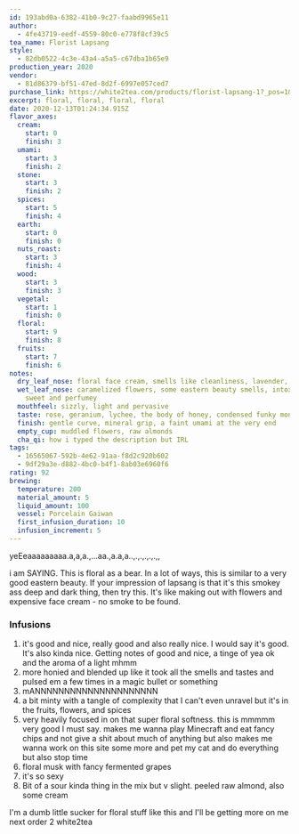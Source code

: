 ```yaml
---
id: 193abd0a-6382-41b0-9c27-faabd9965e11
author:
  - 4fe43719-eedf-4559-80c0-e778f8cf39c5
tea_name: Florist Lapsang
style:
  - 82db0522-4c3e-43a4-a5a5-c67dba1b65e9
production_year: 2020
vendor:
  - 81d86379-bf51-47ed-8d2f-6997e057ced7
purchase_link: https://white2tea.com/products/florist-lapsang-1?_pos=1&_sid=39620ffe8&_ss=r
excerpt: floral, floral, floral, floral
date: 2020-12-13T01:24:34.915Z
flavor_axes:
  cream:
    start: 0
    finish: 3
  umami:
    start: 3
    finish: 2
  stone:
    start: 3
    finish: 2
  spices:
    start: 5
    finish: 4
  earth:
    start: 0
    finish: 0
  nuts_roast:
    start: 3
    finish: 4
  wood:
    start: 3
    finish: 3
  vegetal:
    start: 1
    finish: 0
  floral:
    start: 9
    finish: 8
  fruits:
    start: 7
    finish: 6
notes:
  dry_leaf_nose: floral face cream, smells like cleanliness, lavender, lychee
  wet_leaf_nose: caramelized flowers, some eastern beauty smells, intoxicatingly
    sweet and perfumey
  mouthfeel: sizzly, light and pervasive
  taste: rose, geranium, lychee, the body of honey, condensed funky monkey
  finish: gentle curve, mineral grip, a faint umami at the very end
  empty_cup: muddled flowers, raw almonds
  cha_qi: how i typed the description but IRL
tags:
  - 16565067-592b-4e62-91aa-f8d2c920b602
  - 9df29a3e-d882-4bc0-b4f1-8ab03e6960f6
rating: 92
brewing:
  temperature: 200
  material_amount: 5
  liquid_amount: 100
  vessel: Porcelain Gaiwan
  first_infusion_duration: 10
  infusion_increment: 5
---
```

yeEeaaaaaaaaa.a,a,a.,...aa.,a.a,a..,.,.,.,.,.,,

i am SAYING. This is floral as a bear. In a lot of ways, this is similar to a very good eastern beauty. If your impression of lapsang is that it's this smokey ass deep and dark thing, then try this. It's like making out with flowers and expensive face cream - no smoke to be found.

### Infusions

1. it's good and nice, really good and also really nice. I would say it's good. It's also kinda nice. Getting notes of good and nice, a tinge of yea ok and the aroma of a light mhmm
2. more honied and blended up like it took all the smells and tastes and pulsed em a few times in a magic bullet or something
3. mANNNNNNNNNNNNNNNNNNNNN
4. a bit minty with a tangle of complexity that I can't even unravel but it's in the fruits, flowers, and spices
5. very heavily focused in on that super floral softness. this is mmmmm very good I must say. makes me wanna play Minecraft and eat fancy chips and not give a shit about much of anything but also makes me wanna work on this site some more and pet my cat and do everything but also stop time
6. floral musk with fancy fermented grapes
7. it's so sexy
8. Bit of a sour kinda thing in the mix but v slight. peeled raw almond, also some cream

I'm a dumb little sucker for floral stuff like this and I'll be getting more on me next order 2 white2tea